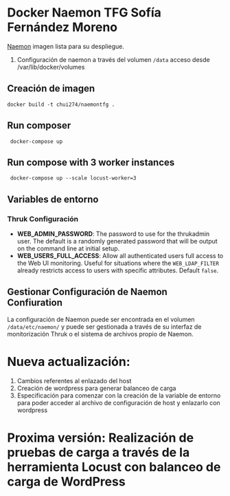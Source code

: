 # Docker Naemon TFG Sofía Fernández Moreno

[Naemon](http://www.naemon.org) imagen lista para su despliegue. 
1. Configuración de naemon a través del volumen `/data` acceso desde /var/lib/docker/volumes


## Creación de imagen
```
docker build -t chui274/naemontfg .
```

## Run composer

```
 docker-compose up
```

## Run compose with 3 worker instances

```
 docker-compose up --scale locust-worker=3

```

## Variables de entorno


### Thruk  Configuración 
* __WEB_ADMIN_PASSWORD__: The password to use for the thrukadmin user. The default is a randomly generated password that will be output on the command line at initial setup.
* __WEB_USERS_FULL_ACCESS__: Allow all authenticated users full access to the Web UI monitoring. Useful for situations where the `WEB_LDAP_FILTER` already restricts access to users with specific attributes. Default `false`.


## Gestionar Configuración de Naemon Confiuration

La configuración de Naemon puede ser encontrada en el volumen  `/data/etc/naemon/` y puede ser gestionada a través de su interfaz de monitorización Thruk o el sistema de archivos propio de Naemon.


# Nueva actualización: 
1. Cambios referentes al enlazado del host
2. Creación de wordpress para generar balanceo de carga
3. Especificación para comenzar con la creación de la variable de entorno para poder acceder al archivo de configuración de host y enlazarlo con wordpress


# Proxima versión: Realización de pruebas de carga a través de la herramienta Locust con balanceo de carga de WordPress





